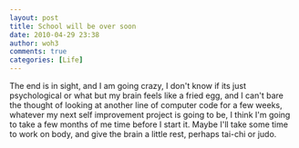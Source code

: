```yaml
---
layout: post
title: School will be over soon
date: 2010-04-29 23:38
author: woh3
comments: true
categories: [Life]
---
```

The end is in sight, and I am going crazy, I don't know if its just psychological or what but my brain feels like a fried egg, and I can't bare the thought of looking at another line of computer code for a few weeks, whatever my next self improvement project is going to be, I think I'm going to take a few months of me time before I start it. Maybe I'll take some time to work on body, and give the brain a little rest, perhaps tai-chi or judo.
